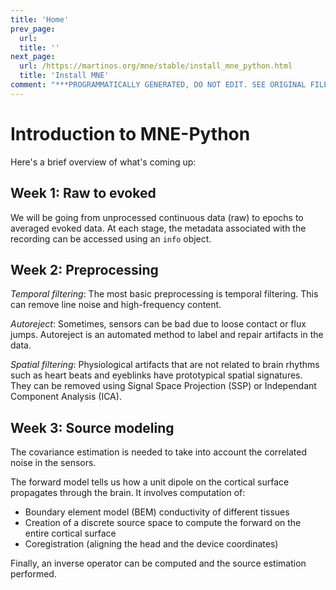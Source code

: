 ```yaml
---
title: 'Home'
prev_page:
  url: 
  title: ''
next_page:
  url: /https://martinos.org/mne/stable/install_mne_python.html
  title: 'Install MNE'
comment: "***PROGRAMMATICALLY GENERATED, DO NOT EDIT. SEE ORIGINAL FILES IN /content***"
---
```

# Introduction to MNE-Python

Here's a brief overview of what's coming up:

Week 1: Raw to evoked
--------------------- 

We will be going from unprocessed continuous data (raw)
to epochs to averaged evoked data. At each
stage, the metadata associated with the recording
can be accessed using an `info` object.

Week 2: Preprocessing
---------------------

_Temporal filtering_: The most basic preprocessing is temporal filtering.
This can remove line noise and high-frequency content.

_Autoreject_: Sometimes, sensors can be bad due to loose contact or
flux jumps. Autoreject is an automated method to label
and repair artifacts in the data.

_Spatial filtering_: Physiological artifacts that are not related to brain
rhythms such as heart beats and eyeblinks have prototypical
spatial signatures. They can be removed using
Signal Space Projection (SSP) or Independant Component
Analysis (ICA).

Week 3: Source modeling
-----------------------

The covariance estimation is needed to take into account
the correlated noise in the sensors.

The forward model tells us how a unit dipole on the
cortical surface propagates through the brain. It involves
computation of:

* Boundary element model (BEM) conductivity
of different tissues
* Creation of a discrete source space to compute the forward on the entire
cortical surface
* Coregistration (aligning the head and the device coordinates)

Finally, an inverse operator can be computed and the source
estimation performed.
